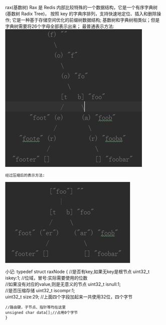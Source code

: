 rax(基数树)
    Rax 是 Redis 内部比较特殊的一个数据结构，它是一个有序字典树 (基数树 Radix Tree)，
    按照 key 的字典序排列，支持快速地定位、插入和删除操作;
    它是一种基于存储空间优化的前缀树数据结构;
    基数树和字典树相类似；但是字典树需要将26个字母全部表示出来；
    最普通表示方法:
    ![rdb文件结构](../images/raw_rax.png)
    
    经过压缩后的表示方法:
    
![rdb文件结构](../images/rax_compress.png)

小记:
    typedef struct raxNode {
    //是否有key,如果无key是根节点
    uint32_t iskey:1; //位域，冒号:实际需要使用的位数    
    //如果没有对应的value,则是无意义的节点
    uint32_t isnull:1;    
    //是否压缩存储
    uint32_t iscompr:1;   
    uint32_t size:29; 
    //上面四个字段加起来一共使用32位，四个字节
    
    //路由键，子节点、指针等均在这里
    unsigned char data[];//占用0个字节
    }